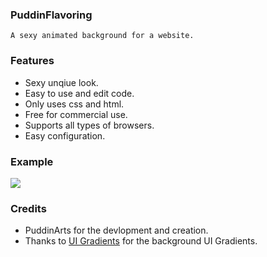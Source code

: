 ### PuddinFlavoring
`A sexy animated background for a website.`

### Features
- Sexy unqiue look.
- Easy to use and edit code.
- Only uses css and html.
- Free for commercial use.
- Supports all types of browsers.
- Easy configuration.

### Example
![](https://cdn.discordapp.com/attachments/695003533254328431/730003577254445096/unknown.png)

### Credits
- PuddinArts for the devlopment and creation.
- Thanks to [UI Gradients](https://uigradients.com) for the background UI Gradients.
